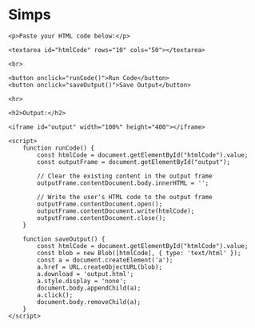<!DOCTYPE html>
<html>
<head>
    <title>HTML Code Runner</title>
</head>
<body>
    <h1>Simps</h1>
    
    <p>Paste your HTML code below:</p>
    
    <textarea id="htmlCode" rows="10" cols="50"></textarea>
    
    <br>
    
    <button onclick="runCode()">Run Code</button>
    <button onclick="saveOutput()">Save Output</button>
    
    <hr>
    
    <h2>Output:</h2>
    
    <iframe id="output" width="100%" height="400"></iframe>

    <script>
        function runCode() {
            const htmlCode = document.getElementById("htmlCode").value;
            const outputFrame = document.getElementById("output");
            
            // Clear the existing content in the output frame
            outputFrame.contentDocument.body.innerHTML = '';
            
            // Write the user's HTML code to the output frame
            outputFrame.contentDocument.open();
            outputFrame.contentDocument.write(htmlCode);
            outputFrame.contentDocument.close();
        }

        function saveOutput() {
            const htmlCode = document.getElementById("htmlCode").value;
            const blob = new Blob([htmlCode], { type: 'text/html' });
            const a = document.createElement('a');
            a.href = URL.createObjectURL(blob);
            a.download = 'output.html';
            a.style.display = 'none';
            document.body.appendChild(a);
            a.click();
            document.body.removeChild(a);
        }
    </script>
</body>
</html>
